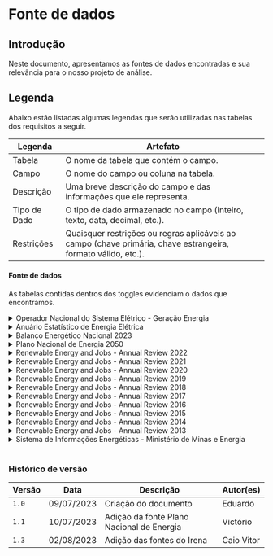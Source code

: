 # Fonte de dados

## Introdução
Neste documento, apresentamos as fontes de dados encontradas e sua relevância para o nosso projeto de análise.

## Legenda
Abaixo estão listadas algumas legendas que serão utilizadas nas tabelas dos requisitos a seguir.

<center>

  | Legenda | Artefato |
  | ------- | ------------------------- |
  | Tabela |  O nome da tabela que contém o campo. |
  | Campo | O nome do campo ou coluna na tabela. |
  | Descrição | Uma breve descrição do campo e das informações que ele representa.|
  | Tipo de Dado |  O tipo de dado armazenado no campo (inteiro, texto, data, decimal, etc.). |
  | Restrições | Quaisquer restrições ou regras aplicáveis ao campo (chave primária, chave estrangeira, formato válido, etc.). |


</center>



#### Fonte de dados
As tabelas contidas dentros dos toggles evidenciam o dados que encontramos.

<details>
  <summary>Operador Nacional do Sistema Elétrico - Geração Energia</summary>
  <table>
    <thead>
      <tr>
        <th>Anexos</th>
        <th>Referência</th>
      </tr>
    </thead>
    <tbody>
      <tr>
        <td>Referência dos dados</td>
        <td><a href="https://www.ons.org.br/Paginas/resultados-da-operacao/historico-da-operacao/geracao_energia.aspx">Operador Nacional do Sistema Elétrico</a></td>
      </tr>
      <tr>
        <td>Tipo de dados</td>
        <td>.xlsx</td>
      </tr>
    </tbody>
  </table>
</details>

<details>
  <summary>Anuário Estatístico de Energia Elétrica</summary>
  <table>
    <thead>
      <tr>
        <th>Anexos</th>
        <th>Referência</th>
      </tr>
    </thead>
    <tbody>
      <tr>
        <td>Referência dos dados</td>
        <td><a href="https://www.epe.gov.br/pt/publicacoes-dados-abertos/publicacoes/anuario-estatistico-de-energia-eletrica">Empresa de Pesquisa Energética</a></td>
      </tr>
      <tr>
        <td>Relatório Síntese</td>
        <td><a href="https://www.epe.gov.br/sites-pt/publicacoes-dados-abertos/publicacoes/PublicacoesArquivos/publicacao-160/topico-168/Fact%20Sheet%202023%20-%20Anu%C3%A1rio%20Estat%C3%ADstico%20de%20Energia%20El%C3%A9trica.pdf">Relatório Síntese.pdf</a>
        </td>
      </tr>
      <tr>
        <td>Tipo de dados</td>
        <td>.xlsx</td>
      </tr>
    </tbody>
  </table>
</details>

<details>
  <summary> Balanço Energético Nacional 2023</summary>
  <table>
    <thead>
      <tr>
        <th>Anexos</th>
        <th>Referência</th>
      </tr>
    </thead>
    <tbody>
      <tr>
        <td>Referência dos dados</td>
        <td><a href="https://www.epe.gov.br/pt/publicacoes-dados-abertos/publicacoes/balanco-energetico-nacional-2023">Empresa de Pesquisa energética</a></td>
      </tr>
      <tr>
        <td>Relatório Síntese</td>
        <td><a href="https://www.epe.gov.br/sites-pt/publicacoes-dados-abertos/publicacoes/PublicacoesArquivos/publicacao-748/topico-681/BEN_S%C3%ADntese_2023_PT.pdf">Relatório Síntese.pdf</a>
        </td>
      </tr>
      <tr>
        <td>Tipo de dados</td>
        <td>.csv</td>
      </tr>
    </tbody>
  </table>

</details>

<details>
  <summary> Plano Nacional de Energia 2050 </summary>

  <table>
    <thead>
      <tr>
        <th>Anexos</th>
        <th>Referência</th>
      </tr>
    </thead>
    <tbody>
      <tr>
        <td>Referência dos dados</td>
        <td><a href="https://www.epe.gov.br/pt/publicacoes-dados-abertos/publicacoes/Plano-Nacional-de-Energia-2050">Empresa de Pesquisa energética</a></td>
      </tr>
      <tr>
        <td>Relatório Síntese</td>
        <td><a href="https://www.epe.gov.br/sites-pt/publicacoes-dados-abertos/publicacoes/PublicacoesArquivos/publicacao-227/topico-563/Relatorio%20Final%20do%20PNE%202050.pdf">Relatório Síntese.pdf</a>
        </td>
      </tr>
      <tr>
        <td>Tipo de dados</td>
        <td>.pdf, .csv</td>
      </tr>
    </tbody>
  </table>

</details>

<details>
  <summary> Renewable Energy and Jobs - Annual Review 2022</summary>

  <table>
    <thead>
      <tr>
        <th>Anexos</th>
        <th>Referência</th>
      </tr>
    </thead>
    <tbody>
      <tr>
        <td>Referência dos dados</td>
        <td><a href="https://www.irena.org/publications/2022/Sep/Renewable-Energy-and-Jobs-Annual-Review-2022">International Renewable Energy Agency</a></td>
      </tr>
      <tr>
        <td>Relatório 2022</td>
        <td><a href="https://www.irena.org/-/media/Files/IRENA/Agency/Publication/2022/Sep/IRENA_Renewable_energy_and_jobs_2022.pdf?rev=7c0be3e04bfa4cddaedb4277861b1b61">Renewable Energy and Jobs - Annual Review 2022</a>
        </td>
      </tr>
      <tr>
        <td>Tipo de dados</td>
        <td>.pdf, .csv</td>
      </tr>
    </tbody>
  </table>
</details>


<details>
  <summary> Renewable Energy and Jobs - Annual Review 2021</summary>

  <table>
    <thead>
      <tr>
        <th>Anexos</th>
        <th>Referência</th>
      </tr>
    </thead>
    <tbody>
      <tr>
        <td>Referência dos dados</td>
        <td><a href="https://www.irena.org/publications/2021/Oct/Renewable-Energy-and-Jobs-Annual-Review-2021">International Renewable Energy Agency</a></td>
      </tr>
      <tr>
        <td>Relatório 2021</td>
        <td><a href="https://www.irena.org/-/media/Files/IRENA/Agency/Publication/2021/Oct/IRENA_RE_Jobs_2021.pdf?rev=98960349dbab4af78777bc49f155d094">Renewable Energy and Jobs - Annual Review 2021</a>
        </td>
      </tr>
      <tr>
        <td>Tipo de dados</td>
        <td>.pdf</td>
      </tr>
    </tbody>
  </table>
</details>

<details>
  <summary> Renewable Energy and Jobs - Annual Review 2020</summary>

  <table>
    <thead>
      <tr>
        <th>Anexos</th>
        <th>Referência</th>
      </tr>
    </thead>
    <tbody>
      <tr>
        <td>Referência dos dados</td>
        <td><a href="https://www.irena.org/publications/2020/Sep/Renewable-Energy-and-Jobs-Annual-Review-2020">International Renewable Energy Agency</a></td>
      </tr>
      <tr>
        <td>Relatório 2020</td>
        <td><a href="https://www.irena.org/-/media/Files/IRENA/Agency/Publication/2020/Sep/IRENA_RE_Jobs_2020.pdf?rev=db153791a7744a33913b553e02a1e5b0">Renewable Energy and Jobs - Annual Review 2020</a>
        </td>
      </tr>
      <tr>
        <td>Tipo de dados</td>
        <td>.pdf</td>
      </tr>
    </tbody>
  </table>
</details>

<details>
  <summary> Renewable Energy and Jobs - Annual Review 2019</summary>

  <table>
    <thead>
      <tr>
        <th>Anexos</th>
        <th>Referência</th>
      </tr>
    </thead>
    <tbody>
      <tr>
        <td>Referência dos dados</td>
        <td><a href="https://www.irena.org/publications/2019/Jun/Renewable-Energy-and-Jobs-Annual-Review-2019">International Renewable Energy Agency</a></td>
      </tr>
      <tr>
        <td>Relatório 2019</td>
        <td><a href="https://www.irena.org/-/media/Files/IRENA/Agency/Publication/2019/Jun/IRENA_RE_Jobs_2019-report.pdf?rev=58ac56eaa71242309b0278055747df68">Renewable Energy and Jobs - Annual Review 2019</a>
        </td>
      </tr>
      <tr>
        <td>Tipo de dados</td>
        <td>.pdf</td>
      </tr>
    </tbody>
  </table>
</details>

<details>
  <summary> Renewable Energy and Jobs - Annual Review 2018</summary>

  <table>
    <thead>
      <tr>
        <th>Anexos</th>
        <th>Referência</th>
      </tr>
    </thead>
    <tbody>
      <tr>
        <td>Referência dos dados</td>
        <td><a href="https://www.irena.org/publications/2018/May/Renewable-Energy-and-Jobs-Annual-Review-2018">International Renewable Energy Agency</a></td>
      </tr>
      <tr>
        <td>Relatório 2018</td>
        <td><a href="https://www.irena.org/-/media/Files/IRENA/Agency/Publication/2018/May/IRENA_RE_Jobs_Annual_Review_2018.pdf?rev=feeeee278cc6456ea44fa7472dfd4fbe">Renewable Energy and Jobs - Annual Review 2018</a>
        </td>
      </tr>
      <tr>
        <td>Tipo de dados</td>
        <td>.pdf</td>
      </tr>
    </tbody>
  </table>
</details>


<details>
  <summary> Renewable Energy and Jobs - Annual Review 2017</summary>

  <table>
    <thead>
      <tr>
        <th>Anexos</th>
        <th>Referência</th>
      </tr>
    </thead>
    <tbody>
      <tr>
        <td>Referência dos dados</td>
        <td><a href="https://www.irena.org/publications/2018/May/Renewable-Energy-and-Jobs-Annual-Review-2017">International Renewable Energy Agency</a></td>
      </tr>
      <tr>
        <td>Relatório 2017</td>
        <td><a href="https://www.irena.org/-/media/Files/IRENA/Agency/Publication/2017/May/IRENA_RE_Jobs_Annual_Review_2017.pdf?rev=683d42a6eea74aaabe566217bdeb0a4a">Renewable Energy and Jobs - Annual Review 2017</a>
        </td>
      </tr>
      <tr>
        <td>Tipo de dados</td>
        <td>.pdf</td>
      </tr>
    </tbody>
  </table>
</details>

<details>
  <summary> Renewable Energy and Jobs - Annual Review 2016</summary>

  <table>
    <thead>
      <tr>
        <th>Anexos</th>
        <th>Referência</th>
      </tr>
    </thead>
    <tbody>
      <tr>
        <td>Referência dos dados</td>
        <td><a href="https://www.irena.org/publications/2016/may/renewable-energy-and-jobs--annual-review-2016">International Renewable Energy Agency</a></td>
      </tr>
      <tr>
        <td>Relatório 2016</td>
        <td><a href="https://www.irena.org/-/media/Files/IRENA/Agency/Publication/2016/IRENA_RE_Jobs_Annual_Review_2016.pdf?rev=99964b36134445b987ccce1338810bd7">Renewable Energy and Jobs - Annual Review 2016</a>
        </td>
      </tr>
      <tr>
        <td>Tipo de dados</td>
        <td>.pdf</td>
      </tr>
    </tbody>
  </table>
</details>

<details>
  <summary> Renewable Energy and Jobs - Annual Review 2015</summary>

  <table>
    <thead>
      <tr>
        <th>Anexos</th>
        <th>Referência</th>
      </tr>
    </thead>
    <tbody>
      <tr>
        <td>Referência dos dados</td>
        <td><a href="https://www.irena.org/publications/2015/May/Renewable-Energy-and-Jobs--Annual-Review-2015">International Renewable Energy Agency</a></td>
      </tr>
      <tr>
        <td>Relatório 2015</td>
        <td><a href="https://www.irena.org/-/media/Files/IRENA/Agency/Publication/2015/IRENA_RE_Jobs_Annual_Review_2015.pdf?rev=a86c0a80d85b4516908685266c60cb56">Renewable Energy and Jobs - Annual Review 2015</a>
        </td>
      </tr>
      <tr>
        <td>Tipo de dados</td>
        <td>.pdf</td>
      </tr>
    </tbody>
  </table>
</details>

<details>
  <summary> Renewable Energy and Jobs - Annual Review 2014</summary>

  <table>
    <thead>
      <tr>
        <th>Anexos</th>
        <th>Referência</th>
      </tr>
    </thead>
    <tbody>
      <tr>
        <td>Referência dos dados</td>
        <td><a href="https://www.irena.org/publications/2014/May/Renewable-Energy-and-Jobs--Annual-Review-2014">International Renewable Energy Agency</a></td>
      </tr>
      <tr>
        <td>Relatório 2014</td>
        <td><a href="https://www.irena.org/-/media/Files/IRENA/Agency/Publication/2014/rejobs-annual-review-2014.pdf?rev=3fa5b0af90d94680ab53cc03aac81f7d">Renewable Energy and Jobs - Annual Review 2014</a>
        </td>
      </tr>
      <tr>
        <td>Tipo de dados</td>
        <td>.pdf</td>
      </tr>
    </tbody>
  </table>
</details>

<details>
  <summary> Renewable Energy and Jobs - Annual Review 2013</summary>
  <table>
    <thead>
      <tr>
        <th>Anexos</th>
        <th>Referência</th>
      </tr>
    </thead>
    <tbody>
      <tr>
        <td>Referência dos dados</td>
        <td><a href="https://www.irena.org/publications/2013/Dec/Renewable-Energy-and-Jobs-(2013)">International Renewable Energy Agency</a></td>
      </tr>
      <tr>
        <td>Relatório 2013</td>
        <td><a href="https://www.irena.org/-/media/Files/IRENA/Agency/Publication/2013/rejobs.pdf?rev=74bd61c1d6604235801b8bc262e0bae9">Renewable Energy and Jobs - Annual Review 2013</a>
        </td>
      </tr>
      <tr>
        <td>Tipo de dados</td>
        <td>.pdf</td>
      </tr>
    </tbody>
  </table>
</details>

<details>
  <summary> Sistema de Informações Energéticas - Ministério de Minas e Energia
 </summary>
  <table>
    <thead>
      <tr>
        <th>Anexos</th>
        <th>Referência</th>
      </tr>
    </thead>
    <tbody>
      <tr>
        <td>Referência dos dados</td>
        <td><a href="https://www.mme.gov.br/SIEBRASIL/">Sistema de Informações Energéticas - Ministério de Minas e Energia</a></td>
      </tr>
      <tr>
        <td>Matriz de Balanço energético Nacional</td>
        <td><a href="https://www.mme.gov.br/SIEBRASIL/consultas/visor_reportes_be.aspx?or=520&ss=2&v=1">Sistema de Informações Energéticas - Ministério de Minas e Energia</a>
        </td>
      </tr>
      <tr>
        <td>Tipo de dados</td>
        <td>.xlsx</td>
      </tr>
    </tbody>
  </table>
</details>



  </table>


</details>

<br>

### Histórico de versão

| Versão | Data | Descrição | Autor(es) |
| ------ | ---------- | ------------------------------------------ | ----------- |
| `1.0` | 09/07/2023 | Criação do documento | Eduardo | 
| `1.1` | 10/07/2023 | Adição da fonte Plano Nacional de Energia | Victório |
| `1.3` | 02/08/2023 | Adição das fontes do Irena | Caio Vitor |


